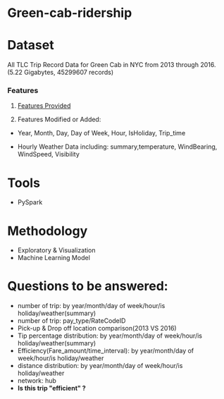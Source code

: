 # Green-cab-ridership

# Dataset

All TLC Trip Record Data for Green Cab in NYC from 2013 through 2016.(5.22 Gigabytes, 45299607 records)

### Features

1. [Features Provided](http://www.nyc.gov/html/tlc/downloads/pdf/data_dictionary_trip_records_green.pdf)

2. Features Modified or Added:

* Year, Month, Day, Day of Week, Hour, IsHoliday, Trip_time

* Hourly Weather Data including: summary,temperature, WindBearing, WindSpeed, Visibility

# Tools
* PySpark

# Methodology

* Exploratory & Visualization
* Machine Learning Model

# Questions to be answered:

* number of trip: by year/month/day of week/hour/is holiday/weather(summary)
* number of trip: pay_type/RateCodeID
* Pick-up & Drop off location comparison(2013 VS 2016)
* Tip percentage distribution: by year/month/day of week/hour/is holiday/weather(summary)
* Efficiency(Fare_amount/time_interval): by year/month/day of week/hour/is holiday/weather
* distance distribution: by year/month/day of week/hour/is holiday/weather
* network: hub
* **Is this trip "efficient" ?**
